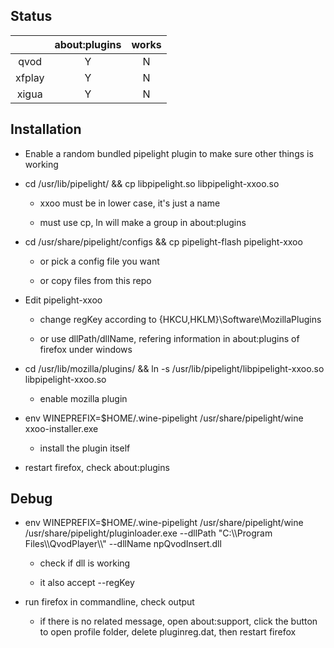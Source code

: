 Status
------

|   | about:plugins | works |
|:-:|:-:|:-:|
| qvod  | Y | N |
| xfplay  | Y | N |
| xigua  | Y | N |

Installation
------

- Enable a random bundled pipelight plugin to make sure other things is working
	
- cd /usr/lib/pipelight/ && cp libpipelight.so libpipelight-xxoo.so

	- xxoo must be in lower case, it's just a name

	- must use cp, ln will make a group in about:plugins
	
- cd /usr/share/pipelight/configs && cp pipelight-flash pipelight-xxoo

	- or pick a config file you want
	
	- or copy files from this repo
	
- Edit pipelight-xxoo

	- change regKey according to {HKCU,HKLM}\Software\MozillaPlugins
	
	- or use dllPath/dllName, refering information in about:plugins of firefox under windows

- cd /usr/lib/mozilla/plugins/ && ln -s /usr/lib/pipelight/libpipelight-xxoo.so libpipelight-xxoo.so

	- enable mozilla plugin
	
- env WINEPREFIX=$HOME/.wine-pipelight /usr/share/pipelight/wine xxoo-installer.exe

	- install the plugin itself
	
- restart firefox, check about:plugins

Debug
-----

- env WINEPREFIX=$HOME/.wine-pipelight /usr/share/pipelight/wine /usr/share/pipelight/pluginloader.exe --dllPath "C:\\\\Program Files\\\\QvodPlayer\\\\" --dllName npQvodInsert.dll

	- check if dll is working
	
	- it also accept --regKey
	
- run firefox in commandline, check output

	- if there is no related message, open about:support, click the button to open profile folder, delete pluginreg.dat, then restart firefox
